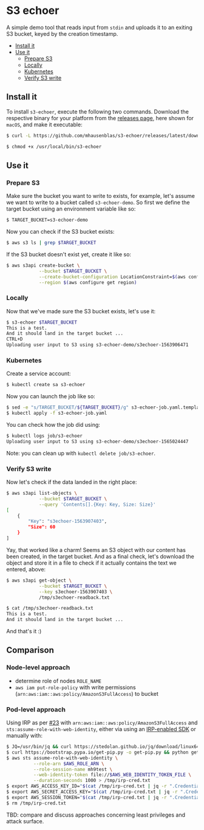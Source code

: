 # S3 echoer

A simple demo tool that reads input from `stdin` and uploads it to an
exiting S3 bucket, keyed by the creation timestamp.

- [Install it](#install-it)
- [Use it](#use-it)
  - [Prepare S3](#prepare-s3)
  - [Locally](#locally)
  - [Kubernetes](#kubernetes)
  - [Verify S3 write](#verify-s3-write)

## Install it

To install `s3-echoer`, execute the following two commands. Download the 
respective binary for your platform from the [releases page](https://github.com/mhausenblas/s3-echoer/releases), here shown for `macOS`, and make it executable:

```sh
$ curl -L https://github.com/mhausenblas/s3-echoer/releases/latest/download/s3-echoer-macos -o /usr/local/bin/s3-echoer

$ chmod +x /usr/local/bin/s3-echoer
```

## Use it

### Prepare S3

Make sure the bucket you want to write to exists, for example, let's assume we 
want to write to a bucket called `s3-echoer-demo`. So first we define the target 
bucket using an environment variable like so:

```sh
$ TARGET_BUCKET=s3-echoer-demo
```

Now you can check if the S3 bucket exists:

```sh
$ aws s3 ls | grep $TARGET_BUCKET
```

If the S3 bucket doesn't exist yet, create it like so:

```sh
$ aws s3api create-bucket \
            --bucket $TARGET_BUCKET \
            --create-bucket-configuration LocationConstraint=$(aws configure get region) \
            --region $(aws configure get region)
```

### Locally

Now that we've made sure the S3 bucket exists, let's use it:

```sh
$ s3-echoer $TARGET_BUCKET
This is a test. 
And it should land in the target bucket ...
CTRL+D
Uploading user input to S3 using s3-echoer-demo/s3echoer-1563906471
```

### Kubernetes

Create a service account:

```sh
$ kubectl create sa s3-echoer
```

Now you can launch the job like so:

```sh
$ sed -e "s/TARGET_BUCKET/${TARGET_BUCKET}/g" s3-echoer-job.yaml.template > s3-echoer-job.yaml
$ kubectl apply -f s3-echoer-job.yaml
```

You can check how the job did using:

```sh
$ kubectl logs job/s3-echoer
Uploading user input to S3 using s3-echoer-demo/s3echoer-1565024447
```

Note: you can clean up with `kubectl delete job/s3-echoer`.

### Verify S3 write

Now let's check if the data landed in the right place:

```sh
$ aws s3api list-objects \
            --bucket $TARGET_BUCKET \
            --query 'Contents[].{Key: Key, Size: Size}'
[
    {
        "Key": "s3echoer-1563907403",
        "Size": 60
    }
]
```

Yay, that worked like a charm! Seems an S3 object with our content has been 
created, in the target bucket. And as a final check, let's download the object
and store it in a file to check if it actually contains the text we entered, above:

```sh
$ aws s3api get-object \
            --bucket $TARGET_BUCKET \
            --key s3echoer-1563907403 \
            /tmp/s3echoer-readback.txt

$ cat /tmp/s3echoer-readback.txt
This is a test.
And it should land in the target bucket ...
```

And that's it :)

## Comparison

### Node-level approach

- determine role of nodes `ROLE_NAME`
- `aws iam put-role-policy` with write permissions (`arn:aws:iam::aws:policy/AmazonS3FullAccess`) to bucket

### Pod-level approach

Using IRP as per [#23](https://github.com/aws/containers-roadmap/issues/23) with
 `arn:aws:iam::aws:policy/AmazonS3FullAccess` and `sts:assume-role-with-web-identity`,
either via using an [IRP-enabled SDK](https://github.com/aws/aws-sdk-go/releases/tag/v1.21.9) 
or manually with:

```sh
$ JQ=/usr/bin/jq && curl https://stedolan.github.io/jq/download/linux64/jq > $JQ && chmod +x $JQ
$ curl https://bootstrap.pypa.io/get-pip.py -o get-pip.py && python get-pip.py && pip install awscli --upgrade
$ aws sts assume-role-with-web-identity \
          --role-arn $AWS_ROLE_ARN \
          --role-session-name mh9test \
          --web-identity-token file://$AWS_WEB_IDENTITY_TOKEN_FILE \
          --duration-seconds 1000 > /tmp/irp-cred.txt
$ export AWS_ACCESS_KEY_ID="$(cat /tmp/irp-cred.txt | jq -r ".Credentials.AccessKeyId")"
$ export AWS_SECRET_ACCESS_KEY="$(cat /tmp/irp-cred.txt | jq -r ".Credentials.SecretAccessKey")"
$ export AWS_SESSION_TOKEN="$(cat /tmp/irp-cred.txt | jq -r ".Credentials.SessionToken")"
$ rm /tmp/irp-cred.txt
```

TBD: compare and discuss approaches concerning least privileges and attack surface.